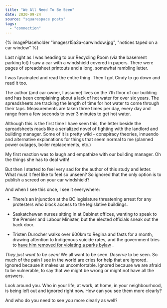 ```yaml
---
title: "We All Need To Be Seen"
date: 2020-09-24
source: "squarespace posts"
tags: 
  - "connection"
---
```

{% imagePlaceholder "images/15a3a-carwindow.jpg", "notices taped on a car window" %}

Last night as I was heading to our Recycling Room (via the basement parking lot) I saw a car with a windshield covered in papers. There were pages of spreadsheet printouts and a long, somewhat rambling letter.

I was fascinated and read the entire thing. Then I got Cindy to go down and read it too.

The author (and car owner, I assume) lives on the 7th floor of our building and has been complaining about a lack of hot water for over six years. The spreadsheets are tracking the length of time for hot water to come through their taps. Measurements are taken three times per day, every day and range from a few seconds to over 3 minutes to get hot water.

Although this is the first time I have seen this, the letter beside the spreadsheets reads like a serialized novel of fighting with the landlord and building manager. Some of it is pretty wild - conspiracy theories, innuendo and alternative explanations for things that seem normal to me (planned power outages, boiler replacements, etc.)

My first reaction was to laugh and empathize with our building manager. Oh the things she has to deal with!

But then I started to feel very sad for the author of this study and letter. What must it feel like to feel so unseen? So ignored that the only option is to publish a screed on your car windshield?

And when I see this once, I see it everywhere:

- There’s an injunction at the BC legislature threatening arrest for any protesters who block access to the legislative buildings.
    
- Saskatchewan nurses sitting in at Cabinet offices, wanting to speak to the Premier and Labour Minister, but the elected officials sneak out the back door.
    
- Tristen Durocher walks over 600km to Regina and fasts for a month, drawing attention to Indigenous suicide rates, and the government tries to [have him removed for violating a parks bylaw](https://www.cbc.ca/news/canada/saskatoon/suicide-awareness-hunger-strike-tristen-durocher-1.5681532) .
    

_They just want to be seen!_ We all want to be seen. _Deserve_ to be seen. So much of the pain I see in the world are cries for help that are ignored. Ignored because it makes us uncomfortable. Ignored because we are afraid to be vulnerable, to say that we might be wrong or might not have all the answers.

Look around you. Who in your life, at work, at home, in your neighbourhood, is being left out and ignored right now. How can you see them more clearly?

And who do you need to see _you_ more clearly as well?
